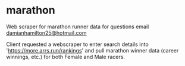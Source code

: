 # marathon
Web scraper for marathon runner data
for questions email damianhamilton25@hotmail.com

Client requested a webscraper to enter search details into 'https://more.arrs.run/rankings' and pull marathon winner data 
(career winnings, etc.) for both Female and Male racers.
